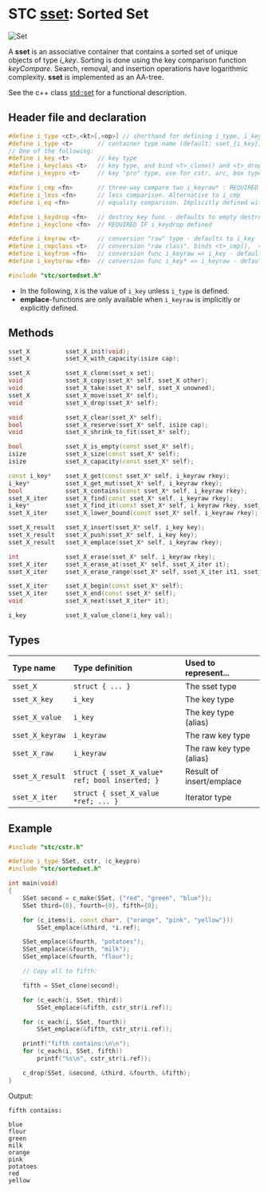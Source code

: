 # STC [sset](../include/stc/sset.h): Sorted Set
![Set](pics/sset.jpg)

A **sset** is an associative container that contains a sorted set of unique objects of type *i_key*. Sorting is done using the key comparison function *keyCompare*. Search, removal, and insertion operations have logarithmic complexity. **sset** is implemented as an AA-tree.

See the c++ class [std::set](https://en.cppreference.com/w/cpp/container/set) for a functional description.

## Header file and declaration

```c++
#define i_type <ct>,<kt>[,<op>] // shorthand for defining i_type, i_key, i_opt
#define i_type <t>       // container type name (default: sset_{i_key})
// One of the following:
#define i_key <t>        // key type
#define i_keyclass <t>   // key type, and bind <t>_clone() and <t>_drop() function names
#define i_keypro <t>     // key "pro" type, use for cstr, arc, box types

#define i_cmp <fn>       // three-way compare two i_keyraw* : REQUIRED IF i_keyraw is a non-integral type
#define i_less <fn>      // less comparison. Alternative to i_cmp
#define i_eq <fn>        // equality comparison. Implicitly defined with i_cmp, but not i_less.

#define i_keydrop <fn>   // destroy key func - defaults to empty destruct
#define i_keyclone <fn>  // REQUIRED IF i_keydrop defined

#define i_keyraw <t>     // conversion "raw" type - defaults to i_key
#define i_cmpclass <t>   // conversion "raw class". binds <t>_cmp(),  <t>_eq(),  <t>_hash()
#define i_keyfrom <fn>   // conversion func i_keyraw => i_key - defaults to plain copy
#define i_keytoraw <fn>  // conversion func i_key* => i_keyraw - defaults to plain copy

#include "stc/sortedset.h"
```
- In the following, `X` is the value of `i_key` unless `i_type` is defined.
- **emplace**-functions are only available when `i_keyraw` is implicitly or explicitly defined.

## Methods

```c++
sset_X          sset_X_init(void);
sset_X          sset_X_with_capacity(isize cap);

sset_X          sset_X_clone(sset_x set);
void            sset_X_copy(sset_X* self, sset_X other);
void            sset_X_take(sset_X* self, sset_X unowned);                           // take ownership of unowned
sset_X          sset_X_move(sset_X* self);                                           // move
void            sset_X_drop(sset_X* self);                                           // destructor

void            sset_X_clear(sset_X* self);
bool            sset_X_reserve(sset_X* self, isize cap);
void            sset_X_shrink_to_fit(sset_X* self);

bool            sset_X_is_empty(const sset_X* self);
isize           sset_X_size(const sset_X* self);
isize           sset_X_capacity(const sset_X* self);

const i_key*    sset_X_get(const sset_X* self, i_keyraw rkey);                       // const get
i_key*          sset_X_get_mut(sset_X* self, i_keyraw rkey);                         // return NULL if not found
bool            sset_X_contains(const sset_X* self, i_keyraw rkey);
sset_X_iter     sset_X_find(const sset_X* self, i_keyraw rkey);
i_key*          sset_X_find_it(const sset_X* self, i_keyraw rkey, sset_X_iter* out); // return NULL if not found
sset_X_iter     sset_X_lower_bound(const sset_X* self, i_keyraw rkey);               // find closest entry >= rkey

sset_X_result   sset_X_insert(sset_X* self, i_key key);
sset_X_result   sset_X_push(sset_X* self, i_key key);                                // alias for insert()
sset_X_result   sset_X_emplace(sset_X* self, i_keyraw rkey);

int             sset_X_erase(sset_X* self, i_keyraw rkey);
sset_X_iter     sset_X_erase_at(sset_X* self, sset_X_iter it);                       // return iter after it
sset_X_iter     sset_X_erase_range(sset_X* self, sset_X_iter it1, sset_X_iter it2);  // return updated it2

sset_X_iter     sset_X_begin(const sset_X* self);
sset_X_iter     sset_X_end(const sset_X* self);
void            sset_X_next(sset_X_iter* it);

i_key           sset_X_value_clone(i_key val);
```

## Types

| Type name         | Type definition                                 | Used to represent...        |
|:------------------|:------------------------------------------------|:----------------------------|
| `sset_X`          | `struct { ... }`                                | The sset type               |
| `sset_X_key`      | `i_key`                                         | The key type                |
| `sset_X_value`    | `i_key`                                         | The key type (alias)        |
| `sset_X_keyraw`   | `i_keyraw`                                      | The raw key type            |
| `sset_X_raw`      | `i_keyraw`                                      | The raw key type (alias)    |
| `sset_X_result`   | `struct { sset_X_value* ref; bool inserted; }`  | Result of insert/emplace    |
| `sset_X_iter`     | `struct { sset_X_value *ref; ... }`             | Iterator type               |

## Example
```c++
#include "stc/cstr.h"

#define i_type SSet, cstr, (c_keypro)
#include "stc/sortedset.h"

int main(void)
{
    SSet second = c_make(SSet, {"red", "green", "blue"});
    SSet third={0}, fourth={0}, fifth={0};

    for (c_items(i, const char*, {"orange", "pink", "yellow"}))
        SSet_emplace(&third, *i.ref);

    SSet_emplace(&fourth, "potatoes");
    SSet_emplace(&fourth, "milk");
    SSet_emplace(&fourth, "flour");

    // Copy all to fifth:

    fifth = SSet_clone(second);

    for (c_each(i, SSet, third))
        SSet_emplace(&fifth, cstr_str(i.ref));

    for (c_each(i, SSet, fourth))
        SSet_emplace(&fifth, cstr_str(i.ref));

    printf("fifth contains:\n\n");
    for (c_each(i, SSet, fifth))
        printf("%s\n", cstr_str(i.ref));

    c_drop(SSet, &second, &third, &fourth, &fifth);
}
```
Output:
```
fifth contains:

blue
flour
green
milk
orange
pink
potatoes
red
yellow
```
